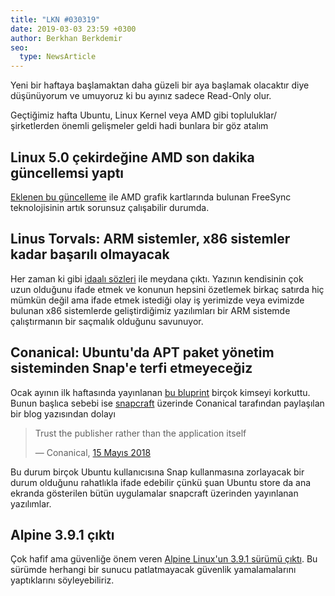 ```yaml
---
title: "LKN #030319"
date: 2019-03-03 23:59 +0300
author: Berkhan Berkdemir
seo:
  type: NewsArticle
---
```


Yeni bir haftaya başlamaktan daha güzeli bir aya başlamak olacaktır diye
düşünüyorum ve umuyoruz ki bu ayınız sadece Read-Only olur.

Geçtiğimiz hafta Ubuntu, Linux Kernel veya AMD gibi topluluklar/şirketlerden
önemli gelişmeler geldi hadi bunlara bir göz atalım

## Linux 5.0 çekirdeğine AMD son dakika güncellemsi yaptı

[Eklenen bu güncelleme][son-dakika-amd-nin-linux-guncellemesi] ile AMD grafik
kartlarında bulunan FreeSync teknolojisinin artık sorunsuz çalışabilir durumda.

## Linus Torvals: ARM sistemler, x86 sistemler kadar başarılı olmayacak

Her zaman ki gibi [idaalı sözleri][linux-torvalds-in-arm-ve-x86-hakkinda-ki-yazisi]
ile meydana çıktı. Yazının kendisinin çok uzun olduğunu ifade etmek ve konunun
hepsini özetlemek birkaç satırda hiç mümkün değil ama ifade etmek istediği olay
iş yerimizde veya evimizde bulunan x86 sistemlerde geliştirdiğimiz yazılımları
bir ARM sistemde çalıştırmanın bir saçmalık olduğunu savunuyor.

## Conanical: Ubuntu'da APT paket yönetim sisteminden Snap'e terfi etmeyeceğiz

Ocak ayının ilk haftasında yayınlanan [bu bluprint](blueprints-launchpad-apt-to-snap)
birçok kimseyi korkuttu. Bunun başlıca sebebi ise [snapcraft](snapcraft-io)
üzerinde Conanical tarafından paylaşılan bir blog yazısından dolayı

> Trust the publisher rather than the application itself
>
> &mdash; Conanical, [15 Mayıs 2018][trust-and-security-in-the-snap-store]

Bu durum birçok Ubuntu kullanıcısına Snap kullanmasına zorlayacak bir durum
olduğunu rahatlıkla ifade edebilir çünkü şuan Ubuntu store da ana ekranda
gösterilen bütün uygulamalar snapcraft üzerinden yayınlanan yazılımlar.

## Alpine 3.9.1 çıktı

Çok hafif ama güvenliğe önem veren [Alpine Linux'un 3.9.1 sürümü çıktı][alpine-linux-3-9-1-surumu-cikti].
Bu sürümde herhangi bir sunucu patlatmayacak güvenlik yamalamalarını
yaptıklarını söyleyebiliriz.

[son-dakika-amd-nin-linux-guncellemesi]: https://lists.freedesktop.org/archives/dri-devel/2019-February/208820.html

[linux-torvalds-in-arm-ve-x86-hakkinda-ki-yazisi]: https://www.realworldtech.com/forum/?threadid=183440&curpostid=183486

[blueprints-launchpad-apt-to-snap]: https://blueprints.launchpad.net/ubuntu/+spec/package-management-default-snap
[snapcraft-io]: https://snapcraft.io
[trust-and-security-in-the-snap-store]: https://snapcraft.io/blog/trust-and-security-in-the-snap-store

[alpine-linux-3-9-1-surumu-cikti]: https://www.alpinelinux.org/posts/Alpine-3.9.1-released.html
